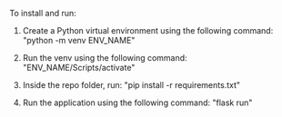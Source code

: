 To install and run:

1) Create a Python virtual environment using the following command:
    "python -m venv ENV_NAME"
    
    
    

2) Run the venv using the following command:
    "ENV_NAME/Scripts/activate"


3) Inside the repo folder, run:
    "pip install -r requirements.txt"

4) Run the application using the following command:
    "flask run"
